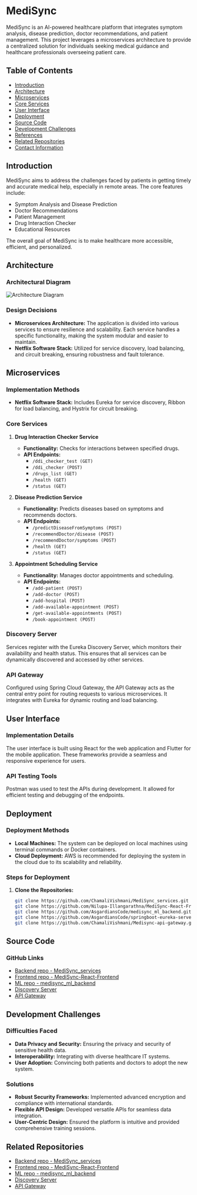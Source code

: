 # MediSync

MediSync is an AI-powered healthcare platform that integrates symptom analysis, disease prediction, doctor recommendations, and patient management. This project leverages a microservices architecture to provide a centralized solution for individuals seeking medical guidance and healthcare professionals overseeing patient care.

## Table of Contents

- [Introduction](#introduction)
- [Architecture](#architecture)
- [Microservices](#microservices)
- [Core Services](#core-services)
- [User Interface](#user-interface)
- [Deployment](#deployment)
- [Source Code](#source-code)
- [Development Challenges](#development-challenges)
- [References](#references)
- [Related Repositories](#related-repositories)
- [Contact Information](#contact-information)

## Introduction

MediSync aims to address the challenges faced by patients in getting timely and accurate medical help, especially in remote areas. The core features include:

- Symptom Analysis and Disease Prediction
- Doctor Recommendations
- Patient Management
- Drug Interaction Checker
- Educational Resources

The overall goal of MediSync is to make healthcare more accessible, efficient, and personalized.

## Architecture

### Architectural Diagram
![Architecture Diagram](path/to/architecture_diagram.png) <!-- TODO: Add an architectural diagram -->

### Design Decisions

- **Microservices Architecture:** The application is divided into various services to ensure resilience and scalability. Each service handles a specific functionality, making the system modular and easier to maintain.
- **Netflix Software Stack:** Utilized for service discovery, load balancing, and circuit breaking, ensuring robustness and fault tolerance.

## Microservices

### Implementation Methods

- **Netflix Software Stack:** Includes Eureka for service discovery, Ribbon for load balancing, and Hystrix for circuit breaking.

### Core Services

1. **Drug Interaction Checker Service**
   - **Functionality:** Checks for interactions between specified drugs.
   - **API Endpoints:**
     - `/ddi_checker_test (GET)`
     - `/ddi_checker (POST)`
     - `/drugs_list (GET)`
     - `/health (GET)`
     - `/status (GET)`

2. **Disease Prediction Service**
   - **Functionality:** Predicts diseases based on symptoms and recommends doctors.
   - **API Endpoints:**
     - `/predictDiseaseFromSymptoms (POST)`
     - `/recommendDoctor/disease (POST)`
     - `/recommendDoctor/symptoms (POST)`
     - `/health (GET)`
     - `/status (GET)`

3. **Appointment Scheduling Service**
   - **Functionality:** Manages doctor appointments and scheduling.
   - **API Endpoints:**
     - `/add-patient (POST)`
     - `/add-doctor (POST)`
     - `/add-hospital (POST)`
     - `/add-available-appointment (POST)`
     - `/get-available-appointments (POST)`
     - `/book-appointment (POST)`

### Discovery Server

Services register with the Eureka Discovery Server, which monitors their availability and health status. This ensures that all services can be dynamically discovered and accessed by other services.

### API Gateway

Configured using Spring Cloud Gateway, the API Gateway acts as the central entry point for routing requests to various microservices. It integrates with Eureka for dynamic routing and load balancing.

## User Interface

### Implementation Details

The user interface is built using React for the web application and Flutter for the mobile application. These frameworks provide a seamless and responsive experience for users.

### API Testing Tools

Postman was used to test the APIs during development. It allowed for efficient testing and debugging of the endpoints.

## Deployment

### Deployment Methods

- **Local Machines:** The system can be deployed on local machines using terminal commands or Docker containers.
- **Cloud Deployment:** AWS is recommended for deploying the system in the cloud due to its scalability and reliability.

### Steps for Deployment

1. **Clone the Repositories:**
   ```bash
   git clone https://github.com/ChamaliVishmani/MediSync_services.git
   git clone https://github.com/Nilupa-Illangarathna/MediSync-React-Frontend.git
   git clone https://github.com/AsgardiansCode/medisync_ml_backend.git
   git clone https://github.com/AsgardiansCode/springboot-eureka-server.git
   git clone https://github.com/ChamaliVishmani/Medisync-api-gateway.git
   ```

## Source Code

### GitHub Links

- [Backend repo - MediSync_services](https://github.com/ChamaliVishmani/MediSync_services)
- [Frontend repo - MediSync-React-Frontend](https://github.com/Nilupa-Illangarathna/MediSync-React-Frontend)
- [ML repo - medisync_ml_backend](https://github.com/AsgardiansCode/medisync_ml_backend)
- [Discovery Server](https://github.com/AsgardiansCode/springboot-eureka-server)
- [API Gateway](https://github.com/ChamaliVishmani/Medisync-api-gateway)

## Development Challenges

### Difficulties Faced

- **Data Privacy and Security:** Ensuring the privacy and security of sensitive health data.
- **Interoperability:** Integrating with diverse healthcare IT systems.
- **User Adoption:** Convincing both patients and doctors to adopt the new system.

### Solutions

- **Robust Security Frameworks:** Implemented advanced encryption and compliance with international standards.
- **Flexible API Design:** Developed versatile APIs for seamless data integration.
- **User-Centric Design:** Ensured the platform is intuitive and provided comprehensive training sessions.

## Related Repositories

- [Backend repo - MediSync_services](https://github.com/ChamaliVishmani/MediSync_services)
- [Frontend repo - MediSync-React-Frontend](https://github.com/Nilupa-Illangarathna/MediSync-React-Frontend)
- [ML repo - medisync_ml_backend](https://github.com/AsgardiansCode/medisync_ml_backend)
- [Discovery Server](https://github.com/AsgardiansCode/springboot-eureka-server)
- [API Gateway](https://github.com/ChamaliVishmani/Medisync-api-gateway)
